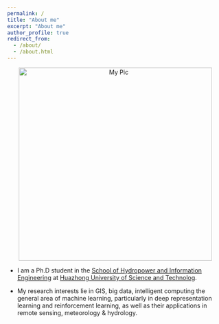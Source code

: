```yaml
---
permalink: /
title: "About me"
excerpt: "About me"
author_profile: true
redirect_from: 
  - /about/
  - /about.html
---
```


<p align="center">
  <img src="https://https://github.com/kokocheung/mysite/files/mypic.jpg?raw=true" alt="My Pic" style="width: 450px;"/> 
</p>

* I am a Ph.D student in the [School of Hydropower and Information Engineering](http://hae.hust.edu.cn/) at [Huazhong University of Science and Technolog](https://www.hust.edu.cn/). <!--[[Curriculum Vitae]](http://lantaoyu.com/files/lantaoyu_cv.pdf)-->

* My research interests lie in GIS, big data, intelligent computing the general area of machine learning, particularly in deep representation learning and reinforcement learning, as well as their applications in remote sensing, meteorology & hydrology.

